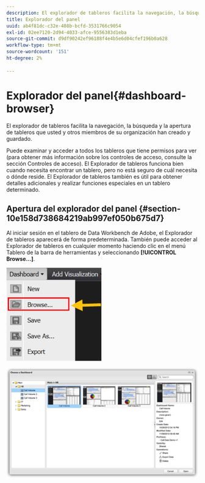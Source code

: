 ```yaml
---
description: El explorador de tableros facilita la navegación, la búsqueda y la apertura de tableros que usted y otros miembros de su organización han creado y guardado.
title: Explorador del panel
uuid: ab4f81dc-c32e-408b-bcfd-3531766c9054
exl-id: 02ee7120-2d94-4033-afce-9556383d1eba
source-git-commit: d9df90242ef96188f4e4b5e6d04cfef196b0a628
workflow-type: tm+mt
source-wordcount: '151'
ht-degree: 2%

---
```


# Explorador del panel{#dashboard-browser}

El explorador de tableros facilita la navegación, la búsqueda y la apertura de tableros que usted y otros miembros de su organización han creado y guardado.

Puede examinar y acceder a todos los tableros que tiene permisos para ver (para obtener más información sobre los controles de acceso, consulte la sección Controles de acceso). El Explorador de tableros funciona bien cuando necesita encontrar un tablero, pero no está seguro de cuál necesita o dónde reside. El Explorador de tableros también es útil para obtener detalles adicionales y realizar funciones especiales en un tablero determinado.

## Apertura del explorador del panel {#section-10e158d738684219ab997ef050b675d7}

Al iniciar sesión en el tablero de Data Workbench de Adobe, el Explorador de tableros aparecerá de forma predeterminada. También puede acceder al Explorador de tableros en cualquier momento haciendo clic en el menú Tablero de la barra de herramientas y seleccionando **[!UICONTROL Browse…]**.

![](assets/browse.png)

![](assets/choose_a_dashboard.png)
